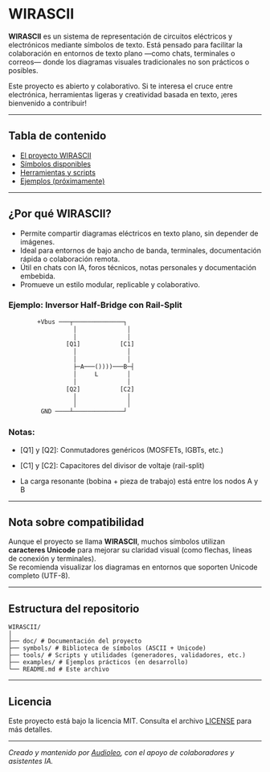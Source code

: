 # WIRASCII

**WIRASCII** es un sistema de representación de circuitos eléctricos y electrónicos mediante símbolos de texto. Está pensado para facilitar la colaboración en entornos de texto plano —como chats, terminales o correos— donde los diagramas visuales tradicionales no son prácticos o posibles.

Este proyecto es abierto y colaborativo. Si te interesa el cruce entre electrónica, herramientas ligeras y creatividad basada en texto, ¡eres bienvenido a contribuir!

---

## Tabla de contenido

- [El proyecto WIRASCII](doc/the-projet.md)
- [Símbolos disponibles](symbols/)
- [Herramientas y scripts](tools/)
- [Ejemplos (próximamente)](examples/)

---

## ¿Por qué WIRASCII?

- Permite compartir diagramas eléctricos en texto plano, sin depender de imágenes.
- Ideal para entornos de bajo ancho de banda, terminales, documentación rápida o colaboración remota.
- Útil en chats con IA, foros técnicos, notas personales y documentación embebida.
- Promueve un estilo modular, replicable y colaborativo.

### Ejemplo: Inversor Half-Bridge con Rail-Split

```txt
        +Vbus ───┬──────────────┐
                  │              │
                  │              │
                [Q1]           [C1]
                  │              │
                  │              │
                  ├─A───())))───B─┤
                  │     L        │
                  │              │
                [Q2]           [C2]
                  │              │
                  │              │
         GND ────┴──────────────┘
```
### Notas:

- [Q1] y [Q2]: Conmutadores genéricos (MOSFETs, IGBTs, etc.)

- [C1] y [C2]: Capacitores del divisor de voltaje (rail-split)

- La carga resonante (bobina + pieza de trabajo) está entre los nodos A y B

---

## Nota sobre compatibilidad

Aunque el proyecto se llama **WIRASCII**, muchos símbolos utilizan **caracteres Unicode** para mejorar su claridad visual (como flechas, líneas de conexión y terminales).  
Se recomienda visualizar los diagramas en entornos que soporten Unicode completo (UTF-8).

---

## Estructura del repositorio
```
WIRASCII/
│
├── doc/ # Documentación del proyecto
├── symbols/ # Biblioteca de símbolos (ASCII + Unicode)
├── tools/ # Scripts y utilidades (generadores, validadores, etc.)
├── examples/ # Ejemplos prácticos (en desarrollo)
└── README.md # Este archivo
```

---

## Licencia

Este proyecto está bajo la licencia MIT. Consulta el archivo [LICENSE](LICENSE) para más detalles.

---

*Creado y mantenido por [Audioleo](https://github.com/Audioleo), con el apoyo de colaboradores y asistentes IA.*
